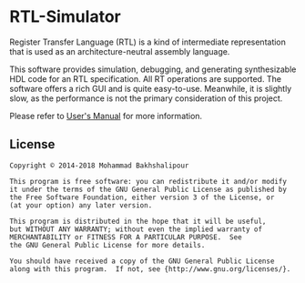 # RTL-Simulator

Register Transfer Language (RTL) is a kind of intermediate representation that is used as an architecture-neutral assembly language. 

This software provides simulation, debugging, and generating synthesizable HDL code for an RTL specification. All RT operations are supported. The software offers a rich GUI and is quite easy-to-use. Meanwhile, it is slightly slow, as the performance is not the primary consideration of this project. 

Please refer to [User's Manual](https://github.com/bakhshalipour/RTL-Simulator/blob/master/User's%20Manual.pdf) for more information.

## License
    Copyright © 2014-2018 Mohammad Bakhshalipour

    This program is free software: you can redistribute it and/or modify
    it under the terms of the GNU General Public License as published by
    the Free Software Foundation, either version 3 of the License, or
    (at your option) any later version.

    This program is distributed in the hope that it will be useful,
    but WITHOUT ANY WARRANTY; without even the implied warranty of
    MERCHANTABILITY or FITNESS FOR A PARTICULAR PURPOSE.  See
    the GNU General Public License for more details.

    You should have received a copy of the GNU General Public License
    along with this program.  If not, see {http://www.gnu.org/licenses/}.
